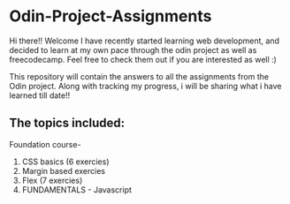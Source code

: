 # Odin-Project-Assignments

Hi there!! Welcome 
I have recently started learning web development, and decided to learn at my own pace through the odin project as well as freecodecamp. Feel free to check them out if you are interested as well :)

This repository will contain the answers to all the assignments from the Odin project. 
Along with tracking my progress, i will be sharing what i have learned till date!!

## The topics included: 
Foundation course-
1. CSS basics (6 exercies)
2. Margin based exercies
3. Flex (7 exercies)
4. FUNDAMENTALS - Javascript 
